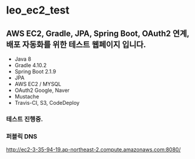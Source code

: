 # leo_ec2_test

## AWS EC2, Gradle, JPA, Spring Boot, OAuth2 연계, 배포 자동화를 위한 테스트 웹페이지 입니다.


* Java 8
* Gradle 4.10.2
* Spring Boot 2.1.9
* JPA
* AWS EC2 / MYSQL
* OAuth2 Google, Naver
* Mustache
* Travis-CI, S3, CodeDeploy

### 테스트 진행중.

### 퍼블릭 DNS
http://ec2-3-35-94-19.ap-northeast-2.compute.amazonaws.com:8080/
